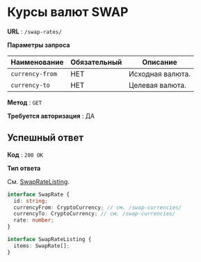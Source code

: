 # Курсы валют SWAP

**URL** : `/swap-rates/`

**Параметры запроса**

| Наименование    | Обязательный | Описание         |
| --------------- | ------------ | ---------------- |
| `currency-from` | НЕТ          | Исходная валюта. |
| `currency-to`   | НЕТ          | Целевая валюта.  |

**Метод** : `GET`

**Требуется авторизация** : ДА

## Успешный ответ

**Код** : `200 OK`

**Тип ответа**

См. [SwapRateListing](/api-docs/types.md#SwapRateListing).

```typescript
interface SwapRate {
  id: string;
  currencyFrom: CryptoCurrency; // см. /swap-currencies/
  currencyTo: CryptoCurrency; // см. /swap-currencies/
  rate: number;
}

interface SwapRateListing {
  items: SwapRate[];
}
```
